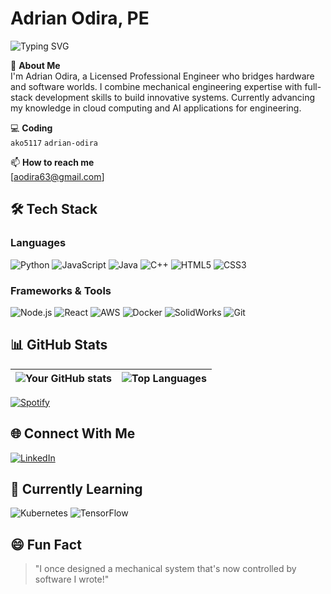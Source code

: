 # Adrian Odira, PE

![Typing SVG](https://readme-typing-svg.herokuapp.com/?lines=Mechanical+Engineer;Software+Developer;Tech+Innovator&center=true&vCenter=true&width=500&height=50)

🔧 **About Me**  
I'm Adrian Odira, a Licensed Professional Engineer who bridges hardware and software worlds. I combine mechanical engineering expertise with full-stack development skills to build innovative systems. Currently advancing my knowledge in cloud computing and AI applications for engineering.

💻 **Coding**  
`ako5117` `adrian-odira`  

📫 **How to reach me**  
[aodira63@gmail.com]  

## 🛠️ Tech Stack

### Languages
![Python](https://img.shields.io/badge/Python-3776AB?style=for-the-badge&logo=python&logoColor=white)
![JavaScript](https://img.shields.io/badge/JavaScript-F7DF1E?style=for-the-badge&logo=javascript&logoColor=black)
![Java](https://img.shields.io/badge/Java-007396?style=for-the-badge&logo=java&logoColor=white)
![C++](https://img.shields.io/badge/C%2B%2B-00599C?style=for-the-badge&logo=c%2B%2B&logoColor=white)
![HTML5](https://img.shields.io/badge/HTML5-E34F26?style=for-the-badge&logo=html5&logoColor=white)
![CSS3](https://img.shields.io/badge/CSS3-1572B6?style=for-the-badge&logo=css3&logoColor=white)

### Frameworks & Tools
![Node.js](https://img.shields.io/badge/Node.js-339933?style=for-the-badge&logo=nodedotjs&logoColor=white)
![React](https://img.shields.io/badge/React-20232A?style=for-the-badge&logo=react&logoColor=61DAFB)
![AWS](https://img.shields.io/badge/AWS-232F3E?style=for-the-badge&logo=amazonaws&logoColor=white)
![Docker](https://img.shields.io/badge/Docker-2496ED?style=for-the-badge&logo=docker&logoColor=white)
![SolidWorks](https://img.shields.io/badge/SolidWorks-0076D6?style=for-the-badge&logo=dassaultsystemes&logoColor=white)
![Git](https://img.shields.io/badge/Git-F05032?style=for-the-badge&logo=git&logoColor=white)

## 📊 GitHub Stats

| ![Your GitHub stats](https://github-readme-stats.vercel.app/api?username=ako5117&show_icons=true&theme=radical&hide_title=true) | ![Top Languages](https://github-readme-stats.vercel.app/api/top-langs/?username=ako5117&layout=compact&theme=radical&hide_title=true) |
|--------------------------------------------------------------------------------------------------------------------------------|--------------------------------------------------------------------------------------------------------------------------------------|

<!-- Spotify currently playing -->
[![Spotify](https://novatorem.vercel.app/api/spotify)](https://open.spotify.com/user/12150240368)

## 🌐 Connect With Me

[![LinkedIn](https://img.shields.io/badge/LinkedIn-0077B5?style=for-the-badge&logo=linkedin&logoColor=white)](https://www.linkedin.com/in/adrian-odira/)

## 🎯 Currently Learning
![Kubernetes](https://img.shields.io/badge/Kubernetes-326CE5?style=for-the-badge&logo=kubernetes&logoColor=white)
![TensorFlow](https://img.shields.io/badge/TensorFlow-FF6F00?style=for-the-badge&logo=tensorflow&logoColor=white)

## 😄 Fun Fact
> "I once designed a mechanical system that's now controlled by software I wrote!"

